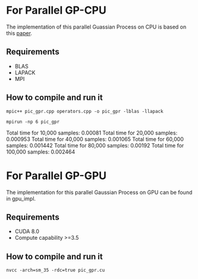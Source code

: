# For Parallel GP-CPU

The implementation of this parallel Guassian Process on CPU is based on this [paper](https://arxiv.org/abs/1305.5826).

## Requirements

- BLAS
- LAPACK
- MPI

## How to compile and run it

`mpic++ pic_gpr.cpp operators.cpp -o pic_gpr -lblas -llapack`

`mpirun -np 6 pic_gpr`

Total time for 10,000 samples: 0.00081
Total time for 20,000 samples: 0.000953
Total time for 40,000 samples: 0.001065
Total time for 60,000 samples: 0.001442
Total time for 80,000 samples: 0.00192
Total time for 100,000 samples: 0.002464

# For Parallel GP-GPU

The implementation for this parallel Gaussian Process on GPU can be found in gpu_impl.

## Requirements

- CUDA 8.0
- Compute capability >=3.5

## How to compile and run it

`nvcc -arch=sm_35 -rdc=true pic_gpr.cu`
